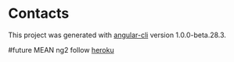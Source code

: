 # Contacts

This project was generated with [angular-cli](https://github.com/angular/angular-cli) version 1.0.0-beta.28.3.

#future MEAN ng2
follow [heroku](https://devcenter.heroku.com/articles/mean-apps-restful-api)

